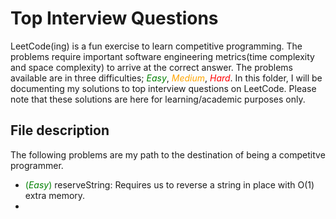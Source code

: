 # Top Interview Questions

LeetCode(ing) is a fun exercise to learn competitive programming. The problems require important software engineering metrics(time complexity and space complexity) to arrive at the correct answer. The problems available are in three difficulties; <span style="color:green"> *Easy*</span>,<span style="color:orange"> *Medium*</span>, <span style="color:red"> *Hard*</span>. 
In this folder, I will be documenting my solutions to top interview questions on LeetCode. Please note that these solutions are here for learning/academic purposes only. 

## File description

The following problems are my path to the destination of being a competitve programmer.

*   <span style="color:green"> (*Easy*)</span> reserveString: Requires us to reverse a string in place with O(1) extra memory. 
*   